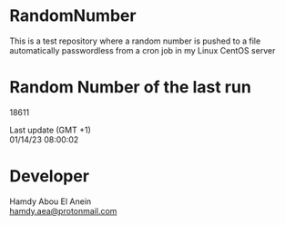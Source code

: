 # RandomNumber    
This is a test repository where a random number is pushed to a file automatically passwordless from a cron job in my Linux CentOS server    
# Random Number of the last run   
18611
      
Last update (GMT +1)    
01/14/23 08:00:02
# Developer    
Hamdy Abou El Anein   
hamdy.aea@protonmail.com
